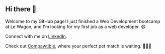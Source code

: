 ## Hi there 👋

Welcome to my GitHub page! I just finished a Web Development bootcamp at Le Wagon, and I'm looking for my first job as a web developer. 😄

Connect with me on [LinkedIn](https://www.linkedin.com/in/miguelines/).

Check out [Compawtible](https://www.compawtible.me), where your perfect pet match is waiting. 🐶🐱🐹




<!--
**migueljpi/migueljpi** is a ✨ _special_ ✨ repository because its `README.md` (this file) appears on your GitHub profile.

Here are some ideas to get you started:

- 🔭 I’m currently working on ...
- 🌱 I’m currently learning ...
- 👯 I’m looking to collaborate on ...
- 🤔 I’m looking for help with ...
- 💬 Ask me about ...
- 📫 How to reach me: ...
- 😄 Pronouns: ...
- ⚡ Fun fact: ...
-->
